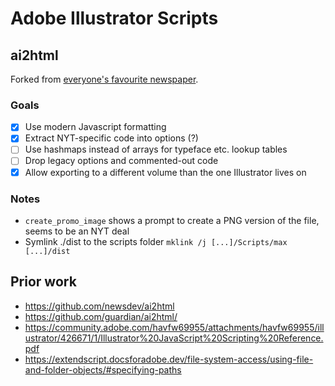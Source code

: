 # Adobe Illustrator Scripts

## ai2html

Forked from [everyone's favourite newspaper](https://github.com/newsdev/ai2html).

### Goals

- [x] Use modern Javascript formatting
- [x] Extract NYT-specific code into options (?)
- [ ] Use hashmaps instead of arrays for typeface etc. lookup tables
- [ ] Drop legacy options and commented-out code
- [x] Allow exporting to a different volume than the one Illustrator lives on

### Notes

- `create_promo_image` shows a prompt to create a PNG version of the file, seems to be an NYT deal
- Symlink ./dist to the scripts folder `mklink /j [...]/Scripts/max [...]/dist `

## Prior work

- https://github.com/newsdev/ai2html
- https://github.com/guardian/ai2html/
- https://community.adobe.com/havfw69955/attachments/havfw69955/illustrator/426671/1/Illustrator%20JavaScript%20Scripting%20Reference.pdf
- https://extendscript.docsforadobe.dev/file-system-access/using-file-and-folder-objects/#specifying-paths